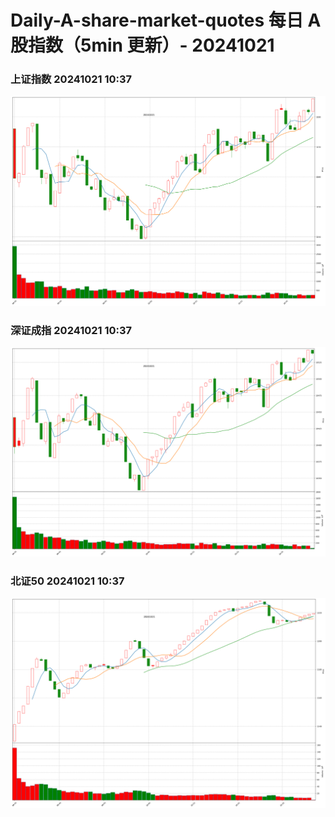
# Daily-A-share-market-quotes 每日 A 股指数（5min 更新）- 20241021

### 上证指数 20241021 10:37
![](./fig/2024/10/20241021-sh000001.png)

### 深证成指 20241021 10:37
![](./fig/2024/10/20241021-sz399001.png)

### 北证50 20241021 10:37
![](./fig/2024/10/20241021-bj899050.png)

